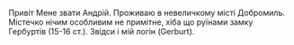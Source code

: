 Привіт
Мене звати Андрій.
Проживаю в невеличкому місті Добромиль.
Містечко нічим особливим не примітне, хіба що руїнами замку Гербуртів (15-16 ст.).
Звідси і мій логін (Gerburt).
